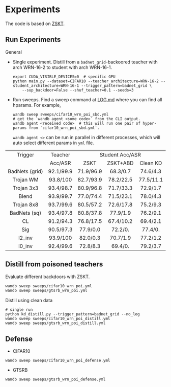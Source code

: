 # Experiments

The code is based on [ZSKT](https://github.com/polo5/ZeroShotKnowledgeTransfer).

## Run Experiments

General
* Single experiment. Distill from a `badnet_grid`-backoored teacher with arch WRN-16-2 to student with arch WRN-16-1.
    ```shell
    export CUDA_VISIBLE_DEVICES=0  # specific GPU
    python main.py --dataset=CIFAR10 --teacher_architecture=WRN-16-2 --student_architecture=WRN-16-1 --trigger_pattern=badnet_grid \
        --sup_backdoor=False --shuf_teacher=0.1 --seeds=3
    ```
* Run sweeps. Find a sweep command at [LOG.md](LOG.md) where you can find all hparams. For example,
    ```shell
    wandb sweep sweeps/cifar10_wrn_poi_sbd.yml
    # get the `wandb agent <some code>` from the CLI output.
    wandb agent <received code>  # this will run one pair of hyper-params from `cifar10_wrn_poi_sbd.yml`.
    ```
    `wandb agent <>` can be run in parallel in different processes, which will auto select different params in `yml` file.


<table style="text-align: center">
    <tr>
        <td>Trigger</td>
        <td>Teacher</td>
        <td colspan="3">Student Acc/ASR</td>
    </tr>
    <tr>
        <td></td>
        <td>Acc/ASR</td>
        <td>ZSKT</td>
        <td>ZSKT+ABD</td>
        <td>Clean KD</td>
    </tr>
    <tr>
        <td>BadNets (grid)</td>
        <td>92.1/99.9</td>
        <td>71.9/96.9</td>
        <td>68.3/0.7</td>
        <td>74.6/4.3</td>
    </tr>
    <tr>
        <td>Trojan WM</td>
        <td>93.8/100</td>
        <td>82.7/93.9</td>
        <td>78.2/22.5</td>
        <td>77.5/11.1</td>
    </tr>
    <tr>
        <td>Trojan 3x3</td>
        <td>93.4/98.7</td>
        <td>80.9/96.8</td>
        <td>71.7/33.3</td>
        <td>72.9/1.7</td>
    </tr>
    <tr>
        <td>Blend</td>
        <td>93.9/99.7</td>
        <td>77.0/74.4</td>
        <td>71.5/23.1</td>
        <td>78.0/4.3</td>
    </tr>
    <tr>
        <td>Trojan 8x8</td>
        <td>93.7/99.6</td>
        <td>80.5/57.2</td>
        <td>72.6/17.8</td>
        <td>75.2/9.3</td>
    </tr>
    <tr>
        <td>BadNets (sq)</td>
        <td>93.4/97.8</td>
        <td>80.8/37.8</td>
        <td>77.9/1.9</td>
        <td>76.2/9.1</td>
    </tr>
    <tr>
        <td>CL</td>
        <td>91.2/94.3</td>
        <td>76.8/17.5</td>
        <td>67.4/10.2</td>
        <td>69.4/2.1</td>
    </tr>
    <tr>
        <td>Sig</td>
        <td>90.5/97.3</td>
        <td>77.9/0.0</td>
        <td>72.2/0.</td>
        <td>77.4/0.</td>
    </tr>
    <tr>
        <td>l2_inv</td>
        <td>93.9/100</td>
        <td>82.0/0.3</td>
        <td>70.7/1.9</td>
        <td>77.2/1.2</td>
    </tr>
    <tr>
        <td>l0_inv</td>
        <td>92.4/99.6</td>
        <td>72.8/8.3</td>
        <td>69.4/0.</td>
        <td>79.2/3.7</td>
    </tr>
</table>


## Distill from poisoned teachers

Evaluate different backdoors with ZSKT.
```sh
wandb sweep sweeps/cifar10_wrn_poi.yml
wandb sweep sweeps/gtsrb_wrn_poi.yml
```

Distill using clean data
```shell
# single run
python kd_distill.py --trigger_pattern=badnet_grid --no_log
wandb sweep sweeps/cifar10_wrn_poi_distill.yml
wandb sweep sweeps/gtsrb_wrn_poi_distill.yml
```

## Defense

* CIFAR10
```shell
wandb sweep sweeps/cifar10_wrn_poi_defense.yml
```

* GTSRB
```shell
wandb sweep sweeps/gtsrb_wrn_poi_defense.yml
```
